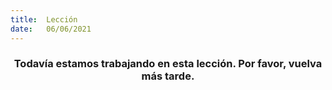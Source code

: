 ```yaml
---
title:  Lección
date:   06/06/2021
---
```


### <center>Todavía estamos trabajando en esta lección. Por favor, vuelva más tarde.</center>